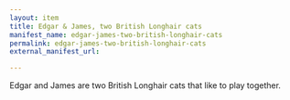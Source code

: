 ```yaml
---
layout: item
title: Edgar & James, two British Longhair cats
manifest_name: edgar-james-two-british-longhair-cats
permalink: edgar-james-two-british-longhair-cats
external_manifest_url: 

---
```


Edgar and James are two British Longhair cats that like to play together.
